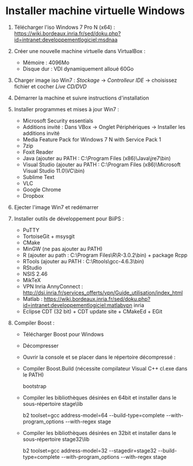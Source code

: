 
Installer machine virtuelle Windows
============================================
1. Télécharger l'iso Windows 7 Pro N (x64) : https://wiki.bordeaux.inria.fr/sed/doku.php?id=intranet:developpementlogiciel:msdnaa

2. Créer une nouvelle machine virtuelle dans VirtualBox :
	* Mémoire : 4096Mo
	* Disque dur : VDI dynamiquement alloué 60Go

3. Charger image iso Win7 : *Stockage* -> *Controlleur IDE* -> choisissez fichier et cocher *Live CD/DVD*

4. Démarrer la machine et suivre instructions d'installation

5. Installer programmes et mises à jour Win7 :
	* Microsoft Security essentials
	* Additions invité : Dans VBox -> Onglet Périphériques -> Installer les additions invité
	* Media Feature Pack for Windows 7 N with Service Pack 1
	* 7zip
	* Foxit Reader
	* Java (ajouter au PATH : C:\Program Files (x86)\Java\jre7\bin)
	* Visual Studio (ajouter au PATH : C:\Program Files (x86)\Microsoft Visual Studio 11.0\VC\bin)
	* Sublime Text
	* VLC
	* Google Chrome
	* Dropbox
	
6. Ejecter l'image Win7 et redémarrer

7. Installer outils de développement pour BiiPS :
	* PuTTY
	* TortoiseGit + msysgit
	* CMake
	* MinGW (ne pas ajouter au PATH)
	* R (ajouter au path : C:\Program Files\R\R-3.0.2\bin) + package Rcpp
	* RTools (ajouter au PATH : C:\Rtools\gcc-4.6.3\bin)
	* RStudio
	* NSIS 2.46
	* MikTeX
	* VPN Inria AnnyConnect : http://dsi.inria.fr/services_offerts/vpn/Guide_utilisation/index_html
	* Matlab : https://wiki.bordeaux.inria.fr/sed/doku.php?id=intranet:developpementlogiciel:matlabvpn inria
	* Eclipse CDT (32 bit) + CDT update site + CMakeEd + EGit

8. Compiler Boost :
	* Télécharger Boost pour Windows
	* Décompresser
	* Ouvrir la console et se placer dans le répertoire décompressé :
	* Compiler Boost.Build (nécessite compilateur Visual C++ cl.exe dans le PATH)

		bootstrap

	* Compiler les bibliothèques désirées en 64bit et installer dans le sous-répertoire stage\lib

		b2 toolset=gcc address-model=64 --build-type=complete --with-program_options --with-regex stage

	* Compiler les bibliothèques désirées en 32bit et installer dans le sous-répertoire stage32\lib

		b2 toolset=gcc address-model=32 --stagedir=stage32 --build-type=complete --with-program_options --with-regex stage


